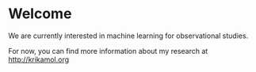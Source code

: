 # Welcome

We are currently interested in machine learning for observational studies.

For now, you can find more information about my research at http://krikamol.org

